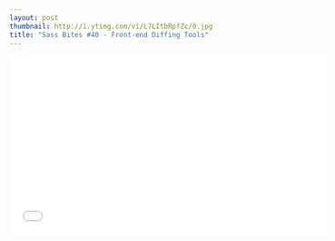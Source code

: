 ```yaml
---
layout: post
thumbnail: http://i.ytimg.com/vi/L7LItbRpfZc/0.jpg 
title: "Sass Bites #40 - Front-end Diffing Tools"
---
```


<iframe width='560' height='315' src='//www.youtube.com/embed/L7LItbRpfZc' frameborder='0' allowfullscreen></iframe>